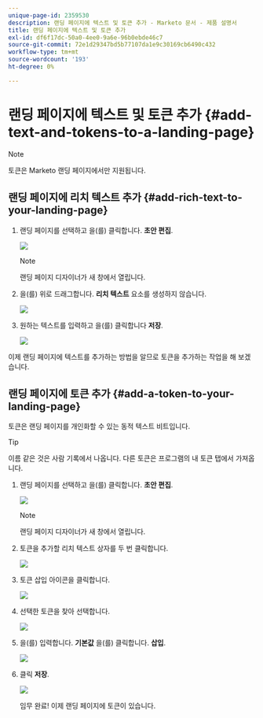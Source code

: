 ```yaml
---
unique-page-id: 2359530
description: 랜딩 페이지에 텍스트 및 토큰 추가 - Marketo 문서 - 제품 설명서
title: 랜딩 페이지에 텍스트 및 토큰 추가
exl-id: df6f17dc-50a0-4ee0-9a6e-96b0ebde46c7
source-git-commit: 72e1d29347bd5b77107da1e9c30169cb6490c432
workflow-type: tm+mt
source-wordcount: '193'
ht-degree: 0%

---
```


# 랜딩 페이지에 텍스트 및 토큰 추가 {#add-text-and-tokens-to-a-landing-page}

>[!NOTE]
>
>토큰은 Marketo 랜딩 페이지에서만 지원됩니다.

## 랜딩 페이지에 리치 텍스트 추가 {#add-rich-text-to-your-landing-page}

1. 랜딩 페이지를 선택하고 을(를) 클릭합니다. **초안 편집**.

   ![](assets/image2014-9-16-14-3a30-3a29.png)

   >[!NOTE]
   >
   >랜딩 페이지 디자이너가 새 창에서 열립니다.

1. 을(를) 위로 드래그합니다. **리치 텍스트** 요소를 생성하지 않습니다.

   ![](assets/image2015-5-21-12-3a28-3a49.png)

1. 원하는 텍스트를 입력하고 을(를) 클릭합니다 **저장**.

   ![](assets/image2015-7-8-17-3a0-3a49.png)

이제 랜딩 페이지에 텍스트를 추가하는 방법을 알므로 토큰을 추가하는 작업을 해 보겠습니다.

## 랜딩 페이지에 토큰 추가 {#add-a-token-to-your-landing-page}

토큰은 랜딩 페이지를 개인화할 수 있는 동적 텍스트 비트입니다.

>[!TIP]
>
>이름 같은 것은 사람 기록에서 나옵니다. 다른 토큰은 프로그램의 내 토큰 탭에서 가져옵니다.

1. 랜딩 페이지를 선택하고 을(를) 클릭합니다. **초안 편집**.

   ![](assets/image2014-9-16-14-3a30-3a54.png)

   >[!NOTE]
   >
   >랜딩 페이지 디자이너가 새 창에서 열립니다.

1. 토큰을 추가할 리치 텍스트 상자를 두 번 클릭합니다.

   ![](assets/image2015-5-21-12-3a30-3a5.png)

1. 토큰 삽입 아이콘을 클릭합니다.

   ![](assets/image2015-7-8-17-3a21-3a53.png)

1. 선택한 토큰을 찾아 선택합니다.

   ![](assets/image2014-9-16-14-3a31-3a20.png)

1. 을(를) 입력합니다. **기본값** 을(를) 클릭합니다. **삽입**.

   ![](assets/image2014-9-16-14-3a31-3a29.png)

1. 클릭 **저장**.

   ![](assets/image2015-7-8-17-3a25-3a22.png)

   임무 완료! 이제 랜딩 페이지에 토큰이 있습니다.
